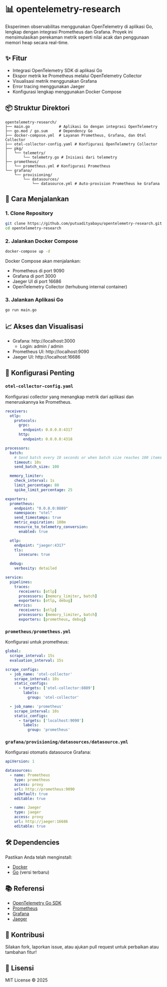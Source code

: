 # 📊 opentelemetry-research

Eksperimen observabilitas menggunakan OpenTelemetry di aplikasi Go, lengkap dengan integrasi Prometheus dan Grafana. Proyek ini mensimulasikan perekaman metrik seperti nilai acak dan penggunaan memori heap secara real-time.

## ✨ Fitur

- Integrasi OpenTelemetry SDK di aplikasi Go
- Ekspor metrik ke Prometheus melalui OpenTelemetry Collector
- Visualisasi metrik menggunakan Grafana
- Error tracing menggunakan Jaeger
- Konfigurasi lengkap menggunakan Docker Compose

## 📦 Struktur Direktori

```
opentelemetry-research/
├── main.go             # Aplikasi Go dengan integrasi OpenTelemetry
├── go.mod / go.sum     # Dependency Go
├── docker-compose.yml  # Layanan Prometheus, Grafana, dan Otel Collector
├── otel-collector-config.yaml # Konfigurasi OpenTelemetry Collector
├── pkg/
│   └── telemetry/
│       └── telemetry.go # Inisiasi dari telemetry
├── prometheus/
│   └── prometheus.yml # Konfigurasi Prometheus
└── grafana/
    └── provisioning/
        └── datasources/
            └── datasource.yml # Auto-provision Prometheus ke Grafana
```

## 🚀 Cara Menjalankan

### 1. Clone Repository

```bash
git clone https://github.com/putuadityabayu/opentelemetry-research.git
cd opentelemetry-research
```

### 2. Jalankan Docker Compose

```bash
docker-compose up -d
```

Docker Compose akan menjalankan:

- Prometheus di port 9090
- Grafana di port 3000
- Jaeger UI di port 16686
- OpenTelemetry Collector (terhubung internal container)

### 3. Jalankan Aplikasi Go

```bash
go run main.go
```

## 📈 Akses dan Visualisasi

- Grafana: http://localhost:3000
  - Login: admin / admin
- Prometheus UI: http://localhost:9090
- Jaeger UI: http://localhost:16686

## 🔧 Konfigurasi Penting

### `otel-collector-config.yaml`

Konfigurasi collector yang menangkap metrik dari aplikasi dan meneruskannya ke Prometheus.

```yaml
receivers:
  otlp:
    protocols:
      grpc:
        endpoint: 0.0.0.0:4317
      http:
        endpoint: 0.0.0.0:4318

processors:
  batch:
    # Send batch every 10 seconds or when batch size reaches 100 items
    timeout: 10s
    send_batch_size: 100

  memory_limiter:
    check_interval: 1s
    limit_percentage: 80
    spike_limit_percentage: 25

exporters:
  prometheus:
    endpoint: "0.0.0.0:8889"
    namespace: "otel"
    send_timestamps: true
    metric_expiration: 180m
    resource_to_telemetry_conversion:
      enabled: true

  otlp:
    endpoint: "jaeger:4317"
    tls:
      insecure: true

  debug:
    verbosity: detailed

service:
  pipelines:
    traces:
      receivers: [otlp]
      processors: [memory_limiter, batch]
      exporters: [otlp, debug]
    metrics:
      receivers: [otlp]
      processors: [memory_limiter, batch]
      exporters: [prometheus, debug]
```

### `prometheus/prometheus.yml`

Konfigurasi untuk prometheus:

```yaml
global:
  scrape_interval: 15s
  evaluation_interval: 15s

scrape_configs:
  - job_name: 'otel-collector'
    scrape_interval: 10s
    static_configs:
      - targets: ['otel-collector:8889']
        labels:
          group: 'otel-collector'

  - job_name: 'prometheus'
    scrape_interval: 10s
    static_configs:
      - targets: ['localhost:9090']
        labels:
          group: 'prometheus'
```

### `grafana/provisioning/datasources/datasource.yml`

Konfigurasi otomatis datasource Grafana:

```yaml
apiVersion: 1

datasources:
  - name: Prometheus
    type: prometheus
    access: proxy
    url: http://prometheus:9090
    isDefault: true
    editable: true

  - name: Jaeger
    type: jaeger
    access: proxy
    url: http://jaeger:16686
    editable: true
```

## 🛠️ Dependencies

Pastikan Anda telah menginstall:
- [Docker](https://www.docker.com/)
- [Go](https://golang.org/) (versi terbaru)

## 📚 Referensi

- [OpenTelemetry Go SDK](https://opentelemetry.io/docs/instrumentation/go/)
- [Prometheus](https://prometheus.io/)
- [Grafana](https://grafana.com/)
- [Jaeger](https://www.jaegertracing.io/)

## 🤝 Kontribusi

Silakan fork, laporkan issue, atau ajukan pull request untuk perbaikan atau tambahan fitur!

## 📝 Lisensi

MIT License © 2025

